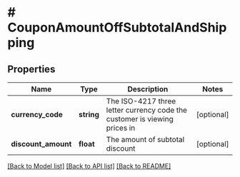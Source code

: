 # # CouponAmountOffSubtotalAndShipping

## Properties

Name | Type | Description | Notes
------------ | ------------- | ------------- | -------------
**currency_code** | **string** | The ISO-4217 three letter currency code the customer is viewing prices in | [optional]
**discount_amount** | **float** | The amount of subtotal discount | [optional]

[[Back to Model list]](../../README.md#models) [[Back to API list]](../../README.md#endpoints) [[Back to README]](../../README.md)
